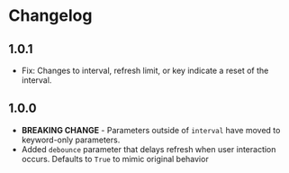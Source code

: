 # Changelog

## 1.0.1

- Fix: Changes to interval, refresh limit, or key indicate a reset of the
  interval.

## 1.0.0

- **BREAKING CHANGE** - Parameters outside of `interval` have moved to
  keyword-only parameters.
- Added `debounce` parameter that delays refresh when user interaction occurs.
  Defaults to `True` to mimic original behavior
